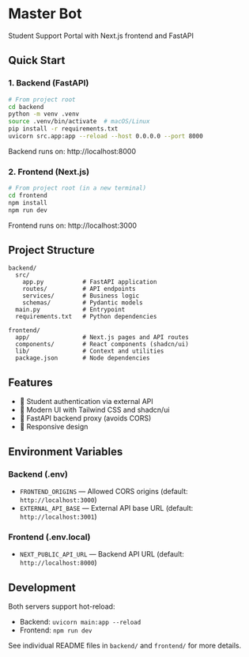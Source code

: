 # Master Bot

Student Support Portal with Next.js frontend and FastAPI 

## Quick Start

### 1. Backend (FastAPI)

```bash
# From project root
cd backend
python -m venv .venv
source .venv/bin/activate  # macOS/Linux
pip install -r requirements.txt
uvicorn src.app:app --reload --host 0.0.0.0 --port 8000
```

Backend runs on: http://localhost:8000

### 2. Frontend (Next.js)

```bash
# From project root (in a new terminal)
cd frontend
npm install
npm run dev
```

Frontend runs on: http://localhost:3000

## Project Structure

```
backend/
  src/
    app.py           # FastAPI application
    routes/          # API endpoints
    services/        # Business logic
    schemas/         # Pydantic models
  main.py            # Entrypoint
  requirements.txt   # Python dependencies

frontend/
  app/               # Next.js pages and API routes
  components/        # React components (shadcn/ui)
  lib/               # Context and utilities
  package.json       # Node dependencies
```

## Features

- 🔐 Student authentication via external API
- 🎨 Modern UI with Tailwind CSS and shadcn/ui
- 🚀 FastAPI backend proxy (avoids CORS)
- 📱 Responsive design

## Environment Variables

### Backend (.env)
- `FRONTEND_ORIGINS` — Allowed CORS origins (default: `http://localhost:3000`)
- `EXTERNAL_API_BASE` — External API base URL (default: `http://localhost:3001`)
### Frontend (.env.local)
- `NEXT_PUBLIC_API_URL` — Backend API URL (default: `http://localhost:8000`)

## Development

Both servers support hot-reload:
- Backend: `uvicorn main:app --reload`
- Frontend: `npm run dev`

See individual README files in `backend/` and `frontend/` for more details.

